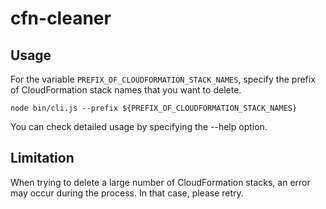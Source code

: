 # cfn-cleaner

## Usage

For the variable `PREFIX_OF_CLOUDFORMATION_STACK_NAMES`, specify the prefix of CloudFormation stack names that you want to delete.

```shell
node bin/cli.js --prefix ${PREFIX_OF_CLOUDFORMATION_STACK_NAMES}
```

You can check detailed usage by specifying the --help option.

## Limitation

When trying to delete a large number of CloudFormation stacks, an error may occur during the process. In that case, please retry.
